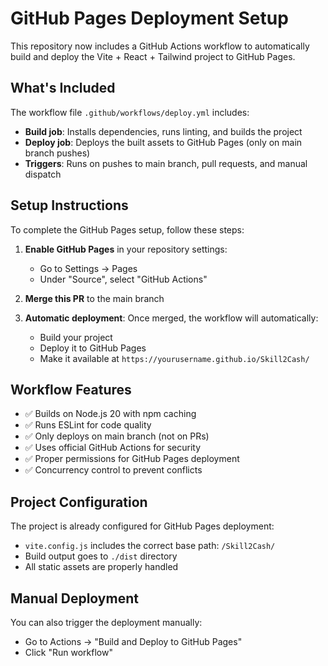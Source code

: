 # GitHub Pages Deployment Setup

This repository now includes a GitHub Actions workflow to automatically build and deploy the Vite + React + Tailwind project to GitHub Pages.

## What's Included

The workflow file `.github/workflows/deploy.yml` includes:

- **Build job**: Installs dependencies, runs linting, and builds the project
- **Deploy job**: Deploys the built assets to GitHub Pages (only on main branch pushes)
- **Triggers**: Runs on pushes to main branch, pull requests, and manual dispatch

## Setup Instructions

To complete the GitHub Pages setup, follow these steps:

1. **Enable GitHub Pages** in your repository settings:
   - Go to Settings → Pages
   - Under "Source", select "GitHub Actions"

2. **Merge this PR** to the main branch

3. **Automatic deployment**: Once merged, the workflow will automatically:
   - Build your project
   - Deploy it to GitHub Pages
   - Make it available at `https://yourusername.github.io/Skill2Cash/`

## Workflow Features

- ✅ Builds on Node.js 20 with npm caching
- ✅ Runs ESLint for code quality
- ✅ Only deploys on main branch (not on PRs)
- ✅ Uses official GitHub Actions for security
- ✅ Proper permissions for GitHub Pages deployment
- ✅ Concurrency control to prevent conflicts

## Project Configuration

The project is already configured for GitHub Pages deployment:
- `vite.config.js` includes the correct base path: `/Skill2Cash/`
- Build output goes to `./dist` directory
- All static assets are properly handled

## Manual Deployment

You can also trigger the deployment manually:
- Go to Actions → "Build and Deploy to GitHub Pages"
- Click "Run workflow"